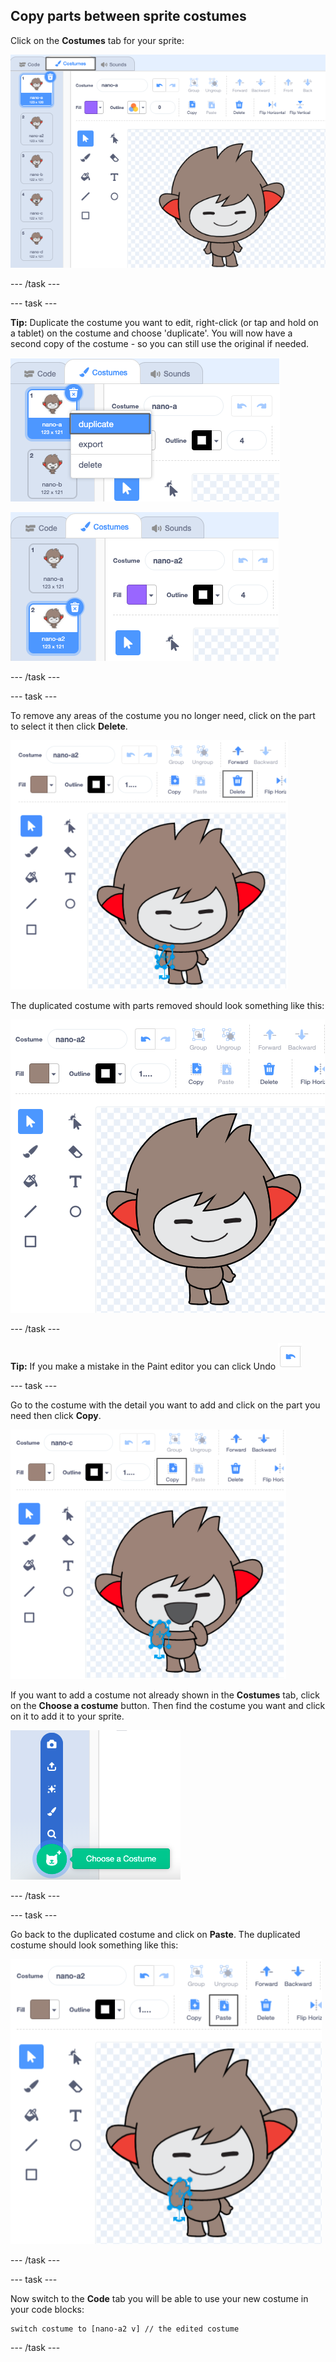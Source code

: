 ## Copy parts between sprite costumes

Click on the **Costumes** tab for your sprite:

![Available costumes for the Nano sprite](images/nano-costumes.png)

--- /task ---

--- task ---

**Tip:** Duplicate the costume you want to edit, right-click (or tap and hold on a tablet) on the costume and choose 'duplicate'. You will now have a second copy of the costume - so you can still use the original if needed.

![The menu to duplicate costumes](images/nano-duplicate-costume.png)

![Location of the duplicated costume](images/nano-a2-costume.png)

--- /task ---

--- task ---

To remove any areas of the costume you no longer need, click on the part to select it then click **Delete**.

![Nano with arm selected](images/nano-arm-selected.png)

The duplicated costume with parts removed should look something like this:

![Nano with arm deleted](images/nano-arm-deleted.png)

--- /task ---

**Tip:** If you make a mistake in the Paint editor you can click Undo ![image of the undo icon](images/nano-undo.png)

--- task ---

Go to the costume with the detail you want to add and click on the part you need then click **Copy**.

![Nano c with arm selected](images/nano-c-arm-selected.png)

If you want to add a costume not already shown in the **Costumes** tab, click on the **Choose a costume** button. Then find the costume you want and click on it to add it to your sprite. 

![Choose a costume button highlighted](images/choose-a-costume.png)

--- /task ---

--- task ---

Go back to the duplicated costume and click on **Paste**. The duplicated costume should look something like this:

![Nano a2 with new arm](images/nano-a2-new-arm.png)

--- /task ---

--- task ---

Now switch to the **Code** tab you will be able to use your new costume in your code blocks:

```blocks3
switch costume to [nano-a2 v] // the edited costume
```
--- /task ---
